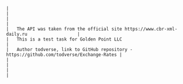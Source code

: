 	|																							|
	|																							|
	|	The API was taken from the official site https://www.cbr-xml-daily.ru  					|
	|	This is a test task for Golden Point LLC							   					|
	|	Author todverse, link to GitHub repository - https://github.com/todverse/Exchange-Rates	|
	|																							|
	|																							|                                           